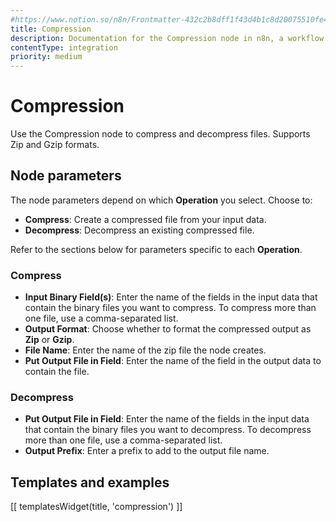 ```yaml
---
#https://www.notion.so/n8n/Frontmatter-432c2b8dff1f43d4b1c8d20075510fe4
title: Compression
description: Documentation for the Compression node in n8n, a workflow automation platform. Includes guidance on usage, and links to examples.
contentType: integration
priority: medium
---
```


# Compression

Use the Compression node to compress and decompress files. Supports Zip and Gzip formats.

## Node parameters

The node parameters depend on which **Operation** you select. Choose to:

* **Compress**: Create a compressed file from your input data.
* **Decompress**: Decompress an existing compressed file.

Refer to the sections below for parameters specific to each **Operation**.

### Compress

- **Input Binary Field(s)**: Enter the name of the fields in the input data that contain the binary files you want to compress. To compress more than one file, use a comma-separated list.
- **Output Format**: Choose whether to format the compressed output as **Zip** or **Gzip**.
- **File Name**: Enter the name of the zip file the node creates.
- **Put Output File in Field**: Enter the name of the field in the output data to contain the file.

### Decompress

- **Put Output File in Field**: Enter the name of the fields in the input data that contain the binary files you want to decompress. To decompress more than one file, use a comma-separated list.
- **Output Prefix**: Enter a prefix to add to the output file name.

## Templates and examples

<!-- see https://www.notion.so/n8n/Pull-in-templates-for-the-integrations-pages-37c716837b804d30a33b47475f6e3780 -->
[[ templatesWidget(title, 'compression') ]]
